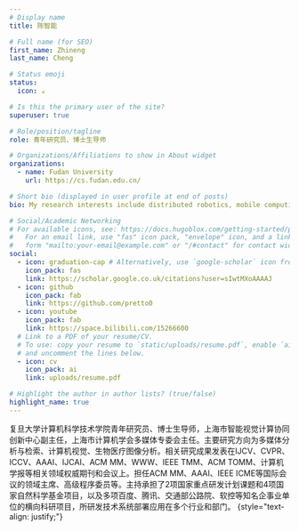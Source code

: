 ```yaml
---
# Display name
title: 陈智能

# Full name (for SEO)
first_name: Zhineng
last_name: Cheng

# Status emoji
status:
  icon: ☕️

# Is this the primary user of the site?
superuser: true

# Role/position/tagline
role: 青年研究员、博士生导师

# Organizations/Affiliations to show in About widget
organizations:
  - name: Fudan University
    url: https://cs.fudan.edu.cn/

# Short bio (displayed in user profile at end of posts)
bio: My research interests include distributed robotics, mobile computing and programmable matter.

# Social/Academic Networking
# For available icons, see: https://docs.hugoblox.com/getting-started/page-builder/#icons
#   For an email link, use "fas" icon pack, "envelope" icon, and a link in the
#   form "mailto:your-email@example.com" or "/#contact" for contact widget.
social:
  - icon: graduation-cap # Alternatively, use `google-scholar` icon from `ai` icon pack
    icon_pack: fas
    link: https://scholar.google.co.uk/citations?user=sIwtMXoAAAAJ
  - icon: github
    icon_pack: fab
    link: https://github.com/pretto0
  - icon: youtube
    icon_pack: fab
    link: https://space.bilibili.com/15266600
  # Link to a PDF of your resume/CV.
  # To use: copy your resume to `static/uploads/resume.pdf`, enable `ai` icons in `params.yaml`,
  # and uncomment the lines below.
  - icon: cv
    icon_pack: ai
    link: uploads/resume.pdf

# Highlight the author in author lists? (true/false)
highlight_name: true
---
```

复旦大学计算机科学技术学院青年研究员、博士生导师，上海市智能视觉计算协同创新中心副主任，上海市计算机学会多媒体专委会主任。主要研究方向为多媒体分析与检索、计算机视觉、生物医疗图像分析。相关研究成果发表在IJCV、CVPR、ICCV、AAAI、IJCAI、ACM MM、WWW、IEEE TMM、ACM TOMM、计算机学报等相关领域权威期刊和会议上。担任ACM MM、AAAI、IEEE ICME等国际会议的领域主席、高级程序委员等。主持承担了2项国家重点研发计划课题和4项国家自然科学基金项目，以及多项百度、腾讯、交通部公路院、软控等知名企事业单位的横向科研项目，所研发技术系统部署应用在多个行业和部门。
{style="text-align: justify;"}
